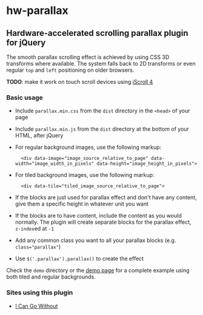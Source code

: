 hw-parallax
===========
Hardware-accelerated scrolling parallax plugin for jQuery
-------------------------------------------------------------------
The smooth parallax scrolling effect is achieved by using CSS 3D transforms where available. The system falls back to
2D transforms or even regular `top` and `left` positioning on older browsers.

**TODO**: make it work on touch scroll devices using [iScroll 4](http://cubiq.org/iscroll-4)

### Basic usage
* Include `parallax.min.css` from the `dist` directory in the `<head>` of your page
* Include `parallax.min.js` from the `dist` directory at the bottom of your HTML, after jQuery
* For regular background images, use the following markup:

        <div data-image="image_source_relative_to_page" data-width="image_width_in_pixels" data-height="image_height_in_pixels">

* For tiled background images, use the following markup:

        <div data-tile="tiled_image_source_relative_to_page">

* If the blocks are just used for parallax effect and don't have any content, give them a specific height in whatever unit you want
* If the blocks are to have content, include the content as you would normally. The plugin will create separate blocks for the parallax effect, `z-index`ed at `-1`
* Add any common class you want to all your parallax blocks (e.g. `class="parallax"`)
* Use `$('.parallax').parallax()` to create the effect

Check the `demo` directory or the [demo page](http://hw-parallax.ziad.cc/) for a complete example using both tiled and regular backgrounds.

### Sites using this plugin
* [I Can Go Without](http://www.icangowithout.com)